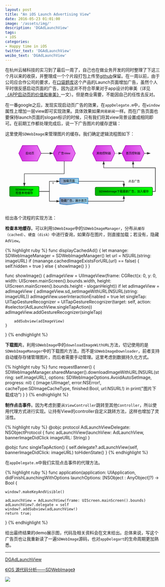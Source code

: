 ```yaml
---
layout: post
title: "An iOS Launch Advertising View"
date: 2016-05-23 01:01:00
image: '/assets/img/'
description: 'DGAdLaunchView'
tags:
- iOS
categories:
- Happy time in iOS
twitter_text: 'DGAdLaunchView'
weibo_text: 'DGAdLaunchView'
---
```


在杭州云梯科技的实习到了最后一周了，自己也在做业务开发的同时整理了下这三个月以来的收获，并整理成一个个片段打包上传至[github](https://github.com/dgytdhy/)保留。在一周以前，由于公司应合作公司的要求，在[口袋题库](https://itunes.apple.com/us/app/kou-dai-ti-ku-kao-yan-kao/id927291424?mt=8)这个产品的Launch页面增加广告，虽然个人平时很反感启动页面的广告，因为这并不符合苹果对于app设计的审美（详见[《APP启动页的价值和审美》](http://www.huxiu.com/article/4235/1.html)一文）。但是商业需要，不能因自己的任性去反对。

在一番google之后，发现实现启动页广告的效果，在`appDelegate.m`中，在`window`属性上增加一层view即可实现效果。具体效果如果`网易新闻`一样。而在广告页面也要保持launch页面的slogan标识的时候，只有我们将其view背景设置成相同即可。在前期工作都处理完成后，说一下广告图片的缓存逻辑：

这里使用`SDWebImage`来管理图片的缓存。我们确定逻辑流程图如下：

<center>
<svg id="drawing" xmlns="http://www.w3.org/2000/svg" version="1.1" xmlns:xlink="http://www.w3.org/1999/xlink" xmlns:svgjs="http://svgjs.com/svgjs" width="694" height="308.875" viewBox="187 193 694 308.875"><defs id="SvgjsDefs1001"><linearGradient id="SvgjsLinearGradient1012" x1="1" y1="0.5" x2="0" y2="0.5000000000000001"><stop id="SvgjsStop1013" stop-opacity="1" stop-color="#e873f2" offset="0"></stop><stop id="SvgjsStop1014" stop-opacity="1" stop-color="#d12be0" offset="1"></stop></linearGradient><linearGradient id="SvgjsLinearGradient1019" x1="1" y1="0.5" x2="0" y2="0.5000000000000001"><stop id="SvgjsStop1020" stop-opacity="1" stop-color="#e873f2" offset="0"></stop><stop id="SvgjsStop1021" stop-opacity="1" stop-color="#d12be0" offset="1"></stop></linearGradient><marker id="SvgjsMarker1026" markerWidth="16.23606797749979" markerHeight="10.550836550532098" refX="-1" refY="3.8990363547948754" viewBox="-1 -1.3763819204711738 16.23606797749979 10.550836550532098" orient="auto" markerUnits="userSpaceOnUse"><path id="SvgjsPath1027" d="M12 3.8990363547948754L0 7.798072709589751V0Z " stroke="#323232" stroke-width="2" fill="#323232" transform="matrix(1,0,0,1,0,0)"></path></marker><linearGradient id="SvgjsLinearGradient1033" x1="1" y1="0.49999999999999994" x2="0" y2="0.5000000000000002"><stop id="SvgjsStop1034" stop-opacity="1" stop-color="#00ff00" offset="0"></stop><stop id="SvgjsStop1035" stop-opacity="1" stop-color="#00b400" offset="1"></stop></linearGradient><marker id="SvgjsMarker1041" markerWidth="16.23606797749979" markerHeight="10.550836550532098" refX="-1" refY="3.8990363547948754" viewBox="-1 -1.3763819204711738 16.23606797749979 10.550836550532098" orient="auto" markerUnits="userSpaceOnUse"><path id="SvgjsPath1042" d="M12 3.8990363547948754L0 7.798072709589751V0Z " stroke="#323232" stroke-width="2" fill="#323232" transform="matrix(1,0,0,1,0,0)"></path></marker><linearGradient id="SvgjsLinearGradient1048" x1="1" y1="0.49999999999999994" x2="0" y2="0.5000000000000002"><stop id="SvgjsStop1049" stop-opacity="1" stop-color="#9dd7ed" offset="0"></stop><stop id="SvgjsStop1050" stop-opacity="1" stop-color="#899dc0" offset="1"></stop></linearGradient><linearGradient id="SvgjsLinearGradient1055" x1="1" y1="0.4999999999999999" x2="0" y2="0.5000000000000004"><stop id="SvgjsStop1056" stop-opacity="1" stop-color="#9dd7ed" offset="0"></stop><stop id="SvgjsStop1057" stop-opacity="1" stop-color="#899dc0" offset="1"></stop></linearGradient><marker id="SvgjsMarker1062" markerWidth="16.23606797749979" markerHeight="10.550836550532098" refX="-1" refY="3.8990363547948754" viewBox="-1 -1.3763819204711738 16.23606797749979 10.550836550532098" orient="auto" markerUnits="userSpaceOnUse"><path id="SvgjsPath1063" d="M12 3.8990363547948754L0 7.798072709589751V0Z " stroke="#323232" stroke-width="2" fill="#323232" transform="matrix(1,0,0,1,0,0)"></path></marker><marker id="SvgjsMarker1069" markerWidth="16.23606797749979" markerHeight="10.550836550532098" refX="-1" refY="3.8990363547948754" viewBox="-1 -1.3763819204711738 16.23606797749979 10.550836550532098" orient="auto" markerUnits="userSpaceOnUse"><path id="SvgjsPath1070" d="M12 3.8990363547948754L0 7.798072709589751V0Z " stroke="#323232" stroke-width="2" fill="#323232" transform="matrix(1,0,0,1,0,0)"></path></marker><linearGradient id="SvgjsLinearGradient1080" x1="1" y1="0.49999999999999983" x2="0" y2="0.5000000000000007"><stop id="SvgjsStop1081" stop-opacity="1" stop-color="#00ff00" offset="0"></stop><stop id="SvgjsStop1082" stop-opacity="1" stop-color="#00b400" offset="1"></stop></linearGradient><marker id="SvgjsMarker1087" markerWidth="16.23606797749979" markerHeight="10.550836550532098" refX="-1" refY="3.8990363547948754" viewBox="-1 -1.3763819204711738 16.23606797749979 10.550836550532098" orient="auto" markerUnits="userSpaceOnUse"><path id="SvgjsPath1088" d="M12 3.8990363547948754L0 7.798072709589751V0Z " stroke="#323232" stroke-width="2" fill="#323232" transform="matrix(1,0,0,1,0,0)"></path></marker><marker id="SvgjsMarker1094" markerWidth="16.23606797749979" markerHeight="10.550836550532098" refX="-1" refY="3.8990363547948754" viewBox="-1 -1.3763819204711738 16.23606797749979 10.550836550532098" orient="auto" markerUnits="userSpaceOnUse"><path id="SvgjsPath1095" d="M12 3.8990363547948754L0 7.798072709589751V0Z " stroke="#323232" stroke-width="2" fill="#323232" transform="matrix(1,0,0,1,0,0)"></path></marker><linearGradient id="SvgjsLinearGradient1101" x1="1" y1="0.5" x2="0" y2="0.5000000000000001"><stop id="SvgjsStop1102" stop-opacity="1" stop-color="#e873f2" offset="0"></stop><stop id="SvgjsStop1103" stop-opacity="1" stop-color="#d12be0" offset="1"></stop></linearGradient><marker id="SvgjsMarker1108" markerWidth="16.23606797749979" markerHeight="10.550836550532098" refX="-1" refY="3.8990363547948754" viewBox="-1 -1.3763819204711738 16.23606797749979 10.550836550532098" orient="auto" markerUnits="userSpaceOnUse"><path id="SvgjsPath1109" d="M12 3.8990363547948754L0 7.798072709589751V0Z " stroke="#323232" stroke-width="2" fill="#323232" transform="matrix(1,0,0,1,0,0)"></path></marker><linearGradient id="SvgjsLinearGradient1119" x1="1" y1="0.5" x2="0" y2="0.5000000000000001"><stop id="SvgjsStop1120" stop-opacity="1" stop-color="#e873f2" offset="0"></stop><stop id="SvgjsStop1121" stop-opacity="1" stop-color="#d12be0" offset="1"></stop></linearGradient><marker id="SvgjsMarker1126" markerWidth="16.23606797749979" markerHeight="10.550836550532098" refX="-1" refY="3.8990363547948754" viewBox="-1 -1.3763819204711738 16.23606797749979 10.550836550532098" orient="auto" markerUnits="userSpaceOnUse"><path id="SvgjsPath1127" d="M12 3.8990363547948754L0 7.798072709589751V0Z " stroke="#323232" stroke-width="2" fill="#323232" transform="matrix(1,0,0,1,0,0)"></path></marker><marker id="SvgjsMarker1133" markerWidth="16.23606797749979" markerHeight="10.550836550532098" refX="-1" refY="3.8990363547948754" viewBox="-1 -1.3763819204711738 16.23606797749979 10.550836550532098" orient="auto" markerUnits="userSpaceOnUse"><path id="SvgjsPath1134" d="M12 3.8990363547948754L0 7.798072709589751V0Z " stroke="#323232" stroke-width="2" fill="#323232" transform="matrix(1,0,0,1,0,0)"></path></marker><marker id="SvgjsMarker1140" markerWidth="16.23606797749979" markerHeight="10.550836550532098" refX="-1" refY="3.8990363547948754" viewBox="-1 -1.3763819204711738 16.23606797749979 10.550836550532098" orient="auto" markerUnits="userSpaceOnUse"><path id="SvgjsPath1141" d="M12 3.8990363547948754L0 7.798072709589751V0Z " stroke="#323232" stroke-width="2" fill="#323232" transform="matrix(1,0,0,1,0,0)"></path></marker></defs><g id="SvgjsG1007"><path id="SvgjsPath1008" d="M187 193H881V501.875H187V193Z " fill-opacity="0" fill="none"></path><g id="SvgjsG1009"><g id="SvgjsG1010" transform="translate(248 213)" opacity="1"><path id="SvgjsPath1011" d="M0 35L16.666666666666668 0L83.33333333333333 0L100 35L83.33333333333333 70L16.666666666666668 70L0 35Z " stroke-dasharray="none" stroke="#a508b3" stroke-width="2" fill="url(#SvgjsLinearGradient1012)"></path><g id="SvgjsG1015" transform="matrix(1 0 0 1 10 26.875)" fill="#ffffff"><text id="SvgjsText1016" font-family="微软雅黑,黑体,Arial,SimSun" fill="#000000" font-size="13" font-weight="normal" font-style="normal" text-anchor="middle" text-decoration="blink" x="40" y="12">启动页</text></g></g><g id="SvgjsG1017" transform="translate(402 213)" opacity="1"><path id="SvgjsPath1018" d="M0 35L16.666666666666668 0L83.33333333333333 0L100 35L83.33333333333333 70L16.666666666666668 70L0 35Z " stroke-dasharray="none" stroke="#a508b3" stroke-width="2" fill="url(#SvgjsLinearGradient1019)"></path><g id="SvgjsG1022" transform="matrix(1 0 0 1 10 26.875)" fill="#ffffff"><text id="SvgjsText1023" font-family="微软雅黑,黑体,Arial,SimSun" fill="#000000" font-size="13" font-weight="normal" font-style="normal" text-anchor="middle" text-decoration="blink" x="40" y="12">广告View</text></g></g><g id="SvgjsG1024"><path id="SvgjsPath1025" d="M348 248L375 248L375 248L386.7639320225002 248 " stroke-dasharray="none" stroke="#323232" stroke-width="2" fill="none" marker-end="url(#SvgjsMarker1026)"></path><g id="SvgjsG1028" transform="matrix(1 0 0 1 367.38196601125014 239.875)"><path id="SvgjsPath1029" d="M0 0H0V0H0V0Z " fill="#ffffff" transform="translate(0 0)"></path><text id="SvgjsText1030" font-family="Microsoft Yahei,SimSun" fill="#000000" font-size="13" font-weight="normal" font-style="normal" text-anchor="middle" text-decoration="blink" x="0" y="0"></text></g></g><g id="SvgjsG1031" transform="translate(207 396)" opacity="1"><path id="SvgjsPath1032" d="M0 5Q0 0 5 0L127 0Q132 0 132 5L132 40Q132 45 127 45L5 45Q0 45 0 40L0 5Z " stroke-dasharray="none" stroke="#006400" stroke-width="2" fill="url(#SvgjsLinearGradient1033)"></path><g id="SvgjsG1036" transform="matrix(1 0 0 1 10 6.25)" fill="#ffffff"><text id="SvgjsText1037" font-family="微软雅黑,黑体,Arial,SimSun" fill="#000000" font-size="13" font-weight="normal" font-style="normal" text-anchor="middle" text-decoration="blink" x="56" y="12">SDWebImage</text><text id="SvgjsText1038" font-family="微软雅黑,黑体,Arial,SimSun" fill="#000000" font-size="13" font-weight="normal" font-style="normal" text-anchor="middle" text-decoration="blink" x="56" y="28.25">检查本地缓存</text></g></g><g id="SvgjsG1039"><path id="SvgjsPath1040" d="M452 283L452 339.5L273 339.5L273 380.7639320225002 " stroke-dasharray="none" stroke="#323232" stroke-width="2" fill="none" marker-end="url(#SvgjsMarker1041)"></path><g id="SvgjsG1043" transform="matrix(1 0 0 1 370.11803398874986 331.375)"><path id="SvgjsPath1044" d="M0 0H0V0H0V0Z " fill="#ffffff" transform="translate(0 0)"></path><text id="SvgjsText1045" font-family="Microsoft Yahei,SimSun" fill="#000000" font-size="13" font-weight="normal" font-style="normal" text-anchor="middle" text-decoration="blink" x="0" y="0"></text></g></g><g id="SvgjsG1046" transform="translate(432 360)" opacity="1"><path id="SvgjsPath1047" d="M0 23.625L0 0L84 0L84 23.625Q63 16.875 42 23.625Q21 30.375 0 23.625Z " stroke-dasharray="none" stroke="#0b6cc3" stroke-width="2" fill="url(#SvgjsLinearGradient1048)"></path><g id="SvgjsG1051" transform="matrix(1 0 0 1 0 4.025)" fill="#ffffff"><text id="SvgjsText1052" font-family="微软雅黑,黑体,Arial,SimSun" fill="#000000" font-size="13" font-weight="normal" font-style="normal" text-anchor="middle" text-decoration="blink" x="42" y="12">加载页面</text></g></g><g id="SvgjsG1053" transform="translate(432 447)" opacity="1"><path id="SvgjsPath1054" d="M0 27.125L0 0L126 0L126 27.125Q94.5 19.375 63 27.125Q31.5 34.875 0 27.125Z " stroke-dasharray="none" stroke="#0b6cc3" stroke-width="2" fill="url(#SvgjsLinearGradient1055)"></path><g id="SvgjsG1058" transform="matrix(1 0 0 1 0 5.825000000000001)" fill="#ffffff"><text id="SvgjsText1059" font-family="微软雅黑,黑体,Arial,SimSun" fill="#000000" font-size="13" font-weight="normal" font-style="normal" text-anchor="middle" text-decoration="blink" x="63" y="12">隐藏广告，展示首页</text></g></g><g id="SvgjsG1060"><path id="SvgjsPath1061" d="M339 418.5L385.5 418.5L385.5 373.5L416.7639320225002 373.5 " stroke-dasharray="none" stroke="#323232" stroke-width="2" fill="none" marker-end="url(#SvgjsMarker1062)"></path><g id="SvgjsG1064" transform="matrix(1 0 0 1 385.5 395.49303398874986)"><path id="SvgjsPath1065" d="M0 0H0V0H0V0Z " fill="#ffffff" transform="translate(0 0)"></path><text id="SvgjsText1066" font-family="Microsoft Yahei,SimSun" fill="#000000" font-size="13" font-weight="normal" font-style="normal" text-anchor="middle" text-decoration="blink" x="0" y="0"></text></g></g><g id="SvgjsG1067"><path id="SvgjsPath1068" d="M339 418.5L385.5 418.5L385.5 462.5L416.7639320225002 462.5 " stroke-dasharray="none" stroke="#323232" stroke-width="2" fill="none" marker-end="url(#SvgjsMarker1069)"></path><g id="SvgjsG1071" transform="matrix(1 0 0 1 385.5 424.75696601125014)"><path id="SvgjsPath1072" d="M0 0H0V0H0V0Z " fill="#ffffff" transform="translate(0 0)"></path><text id="SvgjsText1073" font-family="Microsoft Yahei,SimSun" fill="#000000" font-size="13" font-weight="normal" font-style="normal" text-anchor="middle" text-decoration="blink" x="0" y="0"></text></g></g><g id="SvgjsG1074" transform="translate(387 367)" opacity="1"><path id="SvgjsPath1075" d="M0 0L30 0L30 29L0 29Z " stroke-dasharray="none" stroke-width="0" stroke="#323232" fill="none" opacity="1"></path><g id="SvgjsG1076" transform="matrix(1 0 0 1 0 6.375)" fill="#ffffff"><text id="SvgjsText1077" font-family="微软雅黑,黑体,Arial,SimSun" fill="#000000" font-size="13" font-weight="normal" font-style="normal" text-anchor="middle" text-decoration="blink" x="15" y="12">Y</text></g></g><g id="SvgjsG1078" transform="translate(591 399.75)" opacity="1"><path id="SvgjsPath1079" d="M0 5Q0 0 5 0L252 0Q257 0 257 5L257 32.5Q257 37.5 252 37.5L5 37.5Q0 37.5 0 32.5L0 5Z " stroke-dasharray="none" stroke="#006400" stroke-width="2" fill="url(#SvgjsLinearGradient1080)"></path><g id="SvgjsG1083" transform="matrix(1 0 0 1 10 10.625)" fill="#ffffff"><text id="SvgjsText1084" font-family="微软雅黑,黑体,Arial,SimSun" fill="#000000" font-size="13" font-weight="normal" font-style="normal" text-anchor="middle" text-decoration="blink" x="118.5" y="12">SDWebImage下载最新广告，加入缓存</text></g></g><g id="SvgjsG1085"><path id="SvgjsPath1086" d="M516 373.5L719.5 373.5L719.5 384.5139320225002 " stroke-dasharray="none" stroke="#323232" stroke-width="2" fill="none" marker-end="url(#SvgjsMarker1087)"></path><g id="SvgjsG1089" transform="matrix(1 0 0 1 623.2569660112501 365.375)"><path id="SvgjsPath1090" d="M0 0H0V0H0V0Z " fill="#ffffff" transform="translate(0 0)"></path><text id="SvgjsText1091" font-family="Microsoft Yahei,SimSun" fill="#000000" font-size="13" font-weight="normal" font-style="normal" text-anchor="middle" text-decoration="blink" x="0" y="0"></text></g></g><g id="SvgjsG1092"><path id="SvgjsPath1093" d="M558 462.5L719.5 462.5L719.5 452.4860679774998 " stroke-dasharray="none" stroke="#323232" stroke-width="2" fill="none" marker-end="url(#SvgjsMarker1094)"></path><g id="SvgjsG1096" transform="matrix(1 0 0 1 643.7569660112501 454.375)"><path id="SvgjsPath1097" d="M0 0H0V0H0V0Z " fill="#ffffff" transform="translate(0 0)"></path><text id="SvgjsText1098" font-family="Microsoft Yahei,SimSun" fill="#000000" font-size="13" font-weight="normal" font-style="normal" text-anchor="middle" text-decoration="blink" x="0" y="0"></text></g></g><g id="SvgjsG1099" transform="translate(579 213)" opacity="1"><path id="SvgjsPath1100" d="M0 35L16.666666666666668 0L83.33333333333333 0L100 35L83.33333333333333 70L16.666666666666668 70L0 35Z " stroke-dasharray="none" stroke="#a508b3" stroke-width="2" fill="url(#SvgjsLinearGradient1101)"></path><g id="SvgjsG1104" transform="matrix(1 0 0 1 10 26.875)" fill="#ffffff"><text id="SvgjsText1105" font-family="微软雅黑,黑体,Arial,SimSun" fill="#000000" font-size="13" font-weight="normal" font-style="normal" text-anchor="middle" text-decoration="blink" x="40" y="12">其他控制器</text></g></g><g id="SvgjsG1106"><path id="SvgjsPath1107" d="M848 418.5L861 418.5L861 313L629 313L629 298.2360679774998 " stroke-dasharray="none" stroke="#323232" stroke-width="2" fill="none" marker-end="url(#SvgjsMarker1108)"></path><g id="SvgjsG1110" transform="matrix(1 0 0 1 796.8680339887499 304.875)"><path id="SvgjsPath1111" d="M0 0H0V0H0V0Z " fill="#ffffff" transform="translate(0 0)"></path><text id="SvgjsText1112" font-family="Microsoft Yahei,SimSun" fill="#000000" font-size="13" font-weight="normal" font-style="normal" text-anchor="middle" text-decoration="blink" x="0" y="0"></text></g></g><g id="SvgjsG1113" transform="translate(735 360)" opacity="1"><path id="SvgjsPath1114" d="M0 0L61 0L61 27L0 27Z " stroke-dasharray="none" stroke-width="0" stroke="#323232" fill="none" opacity="1"></path><g id="SvgjsG1115" transform="matrix(1 0 0 1 0 5.375)" fill="#ffffff"><text id="SvgjsText1116" font-family="微软雅黑,黑体,Arial,SimSun" fill="#000000" font-size="13" font-weight="normal" font-style="normal" text-anchor="middle" text-decoration="blink" x="30.5" y="12">点击广告</text></g></g><g id="SvgjsG1117" transform="translate(711 213)" opacity="1"><path id="SvgjsPath1118" d="M0 35L16.666666666666668 0L83.33333333333333 0L100 35L83.33333333333333 70L16.666666666666668 70L0 35Z " stroke-dasharray="none" stroke="#a508b3" stroke-width="2" fill="url(#SvgjsLinearGradient1119)"></path><g id="SvgjsG1122" transform="matrix(1 0 0 1 10 26.875)" fill="#ffffff"><text id="SvgjsText1123" font-family="微软雅黑,黑体,Arial,SimSun" fill="#000000" font-size="13" font-weight="normal" font-style="normal" text-anchor="middle" text-decoration="blink" x="40" y="12">首页控制器</text></g></g><g id="SvgjsG1124"><path id="SvgjsPath1125" d="M848 418.5L861 418.5L861 313L761 313L761 298.2360679774998 " stroke-dasharray="none" stroke="#323232" stroke-width="2" fill="none" marker-end="url(#SvgjsMarker1126)"></path><g id="SvgjsG1128" transform="matrix(1 0 0 1 861 306.74303398874986)"><path id="SvgjsPath1129" d="M0 0H0V0H0V0Z " fill="#ffffff" transform="translate(0 0)"></path><text id="SvgjsText1130" font-family="Microsoft Yahei,SimSun" fill="#000000" font-size="13" font-weight="normal" font-style="normal" text-anchor="middle" text-decoration="blink" x="0" y="0"></text></g></g><g id="SvgjsG1131"><path id="SvgjsPath1132" d="M811 248L822.5 248L822.5 248L823.5 248 " stroke-dasharray="none" stroke="#323232" stroke-width="2" fill="none" marker-end="url(#SvgjsMarker1133)"></path><g id="SvgjsG1135" transform="matrix(1 0 0 1 817.25 239.875)"><path id="SvgjsPath1136" d="M0 0H0V0H0V0Z " fill="#ffffff" transform="translate(0 0)"></path><text id="SvgjsText1137" font-family="Microsoft Yahei,SimSun" fill="#000000" font-size="13" font-weight="normal" font-style="normal" text-anchor="middle" text-decoration="blink" x="0" y="0"></text></g></g><g id="SvgjsG1138"><path id="SvgjsPath1139" d="M679 248L695 248L695 248L695.7639320225002 248 " stroke-dasharray="2 3" stroke="#323232" stroke-width="2" fill="none" marker-end="url(#SvgjsMarker1140)"></path><g id="SvgjsG1142" transform="matrix(1 0 0 1 687.3819660112501 239.875)"><path id="SvgjsPath1143" d="M0 0H0V0H0V0Z " fill="#ffffff" transform="translate(0 0)"></path><text id="SvgjsText1144" font-family="Microsoft Yahei,SimSun" fill="#000000" font-size="13" font-weight="normal" font-style="normal" text-anchor="middle" text-decoration="blink" x="0" y="0"></text></g></g></g></g></svg>
</center>

给出各个流程的实现方法：

**检查本地缓存**。可以利用`SDWebImage`中的`SDWebImageManager`，分布从`缓存（cached）`、`硬盘（disk）`中进行查询，如果存在图片，则直接加载；若没有，隐藏`AdView`。

{% highlight ruby %}
func displayCachedAd() {
    let manange: SDWebImageManager = SDWebImageManager()
    let url = NSURL(string: imageURL)
    if (manange.cachedImageExistsForURL(url) == false) {
        self.hidden = true
    } else {
        showImage()
    }
}

func showImage() {
    adImageView = UIImageView(frame: CGRect(x: 0, y: 0, width: UIScreen.mainScreen().bounds.width, height: UIScreen.mainScreen().bounds.height - sloganHeight))
    if let adImageView = adImageView {
        adImageView.sd_setImageWithURL(NSURL(string: imageURL))
        adImageView.userInteractionEnabled = true
        let singleTap: UITapGestureRecognizer = UITapGestureRecognizer(target: self, action: #selector(AdLaunchView.singleTapAction))
        adImageView.addGestureRecognizer(singleTap)

        addSubview(adImageView)
    }
}
{% endhighlight %}

**下载图片**。利用`SDWebImage`中的`downloadImageWithURL`方法，切记使用的是`SDWebImageManager`中的下载图片方法，而不是`SDWebImageDownloader`，前者支持自动缓存存储管理图片，而后者需要手动管理。这里考虑到数据持久化方式。

{% highlight ruby %}
func requestBanner() {
    SDWebImageManager.sharedManager().downloadImageWithURL(NSURL(string: self.imageURL), options: SDWebImageOptions.AvoidAutoSetImage, progress: nil) { (image:UIImage!, error:NSError!, cacheType:SDImageCacheType, finished:Bool, url:NSURL!) in
        print("图片下载成功")
    }
}
{% endhighlight %}

**制作点击事件**。因为考虑到要从`ViewController`跳转至其他`Controller`，所以使用代理方式进行实现。让持有View的controller自定义跳转方法，这样也增加了灵活性。

{% highlight ruby %}
@objc protocol AdLaunchViewDelegate: NSObjectProtocol {
    func adLaunchView(launchView: AdLaunchView, bannerImageDidClick imageURL: String)
}

@objc func singleTapAction() {
    self.delegate?.adLaunchView(self, bannerImageDidClick: imageURL)
    toHidenState()
}
{% endhighlight %}

在`appDelegate.m`中我们实现点击事件的代理方法。

{% highlight ruby %}
func application(application: UIApplication, didFinishLaunchingWithOptions launchOptions: [NSObject : AnyObject]?) -> Bool {

    window?.makeKeyAndVisible()

    adLaunchView = AdLaunchView(frame: UIScreen.mainScreen().bounds)
    adLaunchView?.delegate = self
    window?.addSubview(adLaunchView!)
    return true;
}
{% endhighlight %}

给出最终结果的demo展示图，代码及相关资料会在文末给出。总体来说，写这个广告页也让我重新读了一遍`SDWebImage`源码，也对`appDelegart`的生命周期更加熟悉。

---

[DGAdLaunchView](https://github.com/dgytdhy/DGAdLaunchView)

[《iOS 源代码分析——SDWebImage》](http://draveness.me/ios-yuan-dai-ma-jie-xi-sdwebimage/)

![](https://github.com/dgytdhy/DGAdLaunchView/blob/master/demo.gif?raw=true)

